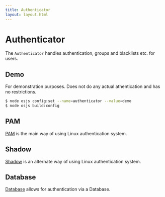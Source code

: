 ```yaml
---
title: Authenticator
layout: layout.html
---
```


# Authenticator

The `Authenticator` handles authentication, groups and blacklists etc. for users.

## Demo

For demonstration purposes. Does not do any actual athentication and has no restrictions.

```bash
$ node osjs config:set --name=authenticator --value=demo
$ node osjs build:config
```

## PAM

[PAM](/v2/configuration/authenticator/pam/) is the main way of using Linux authentication system.

## Shadow

[Shadow](/v2/configuration/authenticator/shadow/) is an alternate way of using Linux authentication system.

## Database

[Database](/v2/configuration/authenticator/database/) allows for authentication via a Database.
